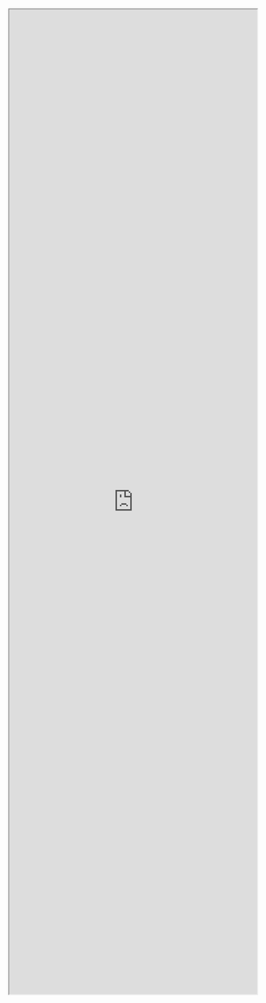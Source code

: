 #

<iframe src="http://localhost:6006/iframe.html?id=views-paginationview--docs" width="100%" height="2000px" />
